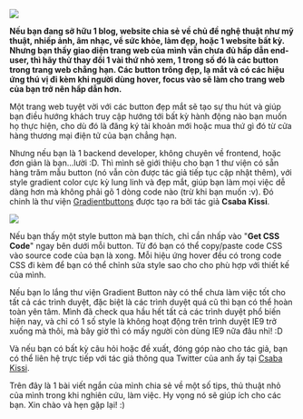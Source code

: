 ![](https://images.viblo.asia/aef4feed-3e64-49c3-ac21-38b5e12a8328.jpg)

**Nếu bạn đang sỡ hữu 1 blog, website chia sẻ về chủ đề nghệ thuật như mỹ thuật, nhiếp ảnh, âm nhạc, về sức khỏe, làm đẹp, hoặc 1 website bất kỳ. Nhưng bạn thấy giao diện trang web của mình vẫn chưa đủ hấp dẫn end-user, thì hãy thử thay đổi 1 vài thứ nhỏ xem, 1 trong số đó là các button trong trang web chẳng hạn. Các button trông đẹp, lạ mắt và có các hiệu ứng thú vị đi kèm khi người dùng hover, focus vào sẽ làm cho trang web của bạn trở nên hấp dẫn hơn.**

Một trang web tuyệt vời với các button đẹp mắt sẽ tạo sự thu hút và giúp bạn điều hướng khách truy cập hướng tới bất kỳ hành động nào bạn muốn họ thực hiện, cho dù đó là đăng ký tài khoản mới hoặc mua thứ gì đó từ cửa hàng thương mại điện tử của bạn chẳng hạn.

Nhưng nếu bạn là 1 backend developer, không chuyên về frontend, hoặc đơn giản là bạn...lười :D. Thì mình sẽ giới thiệu cho bạn 1 thư viện có sẵn hàng trăm mẫu button (nó vẫn còn được tác giả tiếp tục cập nhật thêm), với style gradient color cực kỳ lung linh và đẹp mắt, giúp bạn làm mọi việc dễ dàng hơn mà không phải gõ 1 dòng code nào (trừ khi bạn muốn :v). Đó chinh là thư viện [Gradientbuttons](https://gradientbuttons.colorion.co/) được tạo ra bởi tác giả **Csaba Kissi**.

![](https://images.viblo.asia/00288951-0d0b-42ce-b1cd-4c890de8dc3a.png)

Nếu bạn thấy một style button mà bạn thích, chỉ cần nhấp vào "**Get CSS Code**" ngay bên dưới mỗi button. Từ đó bạn có thể copy/paste code CSS vào source code của bạn là xong. Mỗi hiệu ứng hover đều có trong code CSS đi kèm để bạn có thể chỉnh sửa style sao cho cho phù hợp với thiết kế của mình.

Nếu bạn lo lắng thư viện Gradient Button này có thể chưa làm việc tốt cho tất cả các trình duyệt, đặc biệt là các trình duyệt quá cũ thì bạn có thể hoàn toàn yên tâm. Mình đã check qua hầu hết tất cả các trình duyệt phổ biến hiện nay, và chỉ có 1 số style là không hoạt động trên trình duyệt IE9 trở xuống mà thôi, mà bây giờ thì có mấy người còn dùng IE9 nữa đâu nhỉ! :D

Và nếu bạn có bất kỳ câu hỏi hoặc đề xuất, đóng góp nào cho tác giả, bạn có thể liên hệ trực tiếp với tác giả thông qua Twitter của anh ấy tại [Csaba Kissi](https://twitter.com/csaba_kissi).

Trên đây là 1 bài viết ngắn của mình chia sẻ về một số tips, thủ thuật nhỏ của mình trong khi nghiên cứu, làm việc. Hy vọng nó sẽ giúp ích cho các bạn. Xin chào và hẹn gặp lại! :)